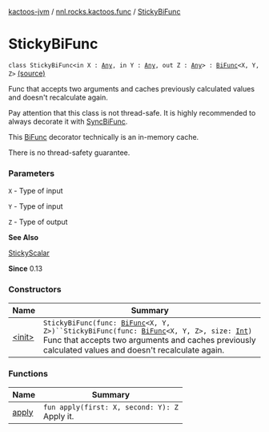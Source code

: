 [kactoos-jvm](../../index.md) / [nnl.rocks.kactoos.func](../index.md) / [StickyBiFunc](.)

# StickyBiFunc

`class StickyBiFunc<in X : `[`Any`](https://kotlinlang.org/api/latest/jvm/stdlib/kotlin/-any/index.html)`, in Y : `[`Any`](https://kotlinlang.org/api/latest/jvm/stdlib/kotlin/-any/index.html)`, out Z : `[`Any`](https://kotlinlang.org/api/latest/jvm/stdlib/kotlin/-any/index.html)`> : `[`BiFunc`](../../nnl.rocks.kactoos/-bi-func/index.md)`<X, Y, Z>` [(source)](https://github.com/neonailol/kactoos/blob/master/kactoos-jvm/src/main/kotlin/nnl/rocks/kactoos/func/StickyBiFunc.kt#L32)

Func that accepts two arguments and caches previously calculated values
and doesn't recalculate again.

Pay attention that this class is not thread-safe. It is highly
recommended to always decorate it with [SyncBiFunc](../-sync-bi-func/index.md).

This [BiFunc](../../nnl.rocks.kactoos/-bi-func/index.md) decorator technically is an in-memory
cache.

There is no thread-safety guarantee.

### Parameters

`X` - Type of input

`Y` - Type of input

`Z` - Type of output

**See Also**

[StickyScalar](../../nnl.rocks.kactoos.scalar/-sticky-scalar/index.md)

**Since**
0.13

### Constructors

| Name | Summary |
|---|---|
| [&lt;init&gt;](-init-.md) | `StickyBiFunc(func: `[`BiFunc`](../../nnl.rocks.kactoos/-bi-func/index.md)`<X, Y, Z>)``StickyBiFunc(func: `[`BiFunc`](../../nnl.rocks.kactoos/-bi-func/index.md)`<X, Y, Z>, size: `[`Int`](https://kotlinlang.org/api/latest/jvm/stdlib/kotlin/-int/index.html)`)`<br>Func that accepts two arguments and caches previously calculated values and doesn't recalculate again. |

### Functions

| Name | Summary |
|---|---|
| [apply](apply.md) | `fun apply(first: X, second: Y): Z`<br>Apply it. |
